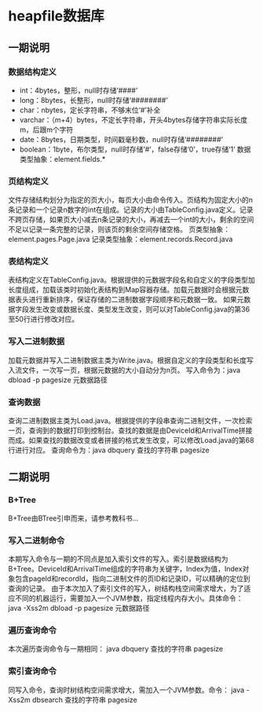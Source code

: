 # heapfile数据库
## 一期说明
### 数据结构定义
- int：4bytes，整形，null时存储‘####’
- long：8bytes，长整形，null时存储‘########’
- char：nbytes，定长字符串，不够末位‘#’补全
- varchar：（m+4）bytes，不定长字符串，开头4bytes存储字符串实际长度m，后跟m个字符
- date：8bytes，日期类型，时间戳毫秒数，null时存储‘########’
- boolean：1byte，布尔类型，null时存储‘#’，false存储‘0’，true存储‘1’
数据类型抽象：element.fields.*
### 页结构定义
文件存储结构划分为指定的页大小，每页大小由命令传入。页结构为固定大小的n条记录和一个记录n数字的int在组成。记录的大小由TableConfig.java定义。记录不跨页存储，如果页大小减去n条记录的大小，再减去一个int的大小，剩余的空间不足以记录一条完整的记录，则该页的剩余空间存储空格。
页类型抽象：element.pages.Page.java
记录类型抽象：element.records.Record.java
### 表结构定义
表结构定义在TableConfig.java。根据提供的元数据字段名和自定义的字段类型加长度组成，加载该类时初始化表结构到Map容器存储。加载元数据时会根据元数据表头进行重新排序，保证存储的二进制数据字段顺序和元数据一致。
如果元数据字段发生改变或数据长度、类型发生改变，则可以对TableConfig.java的第36至50行进行修改对应。
### 写入二进制数据
加载元数据并写入二进制数据主类为Write.java。根据自定义的字段类型和长度写入流文件，一次写一页，根据元数据的大小自动分为n页。
写入命令为：java dbload -p pagesize 元数据路径
### 查询数据
查询二进制数据主类为Load.java。根据提供的字段串查询二进制文件，一次检索一页，查询到的数据打印到控制台。查找的数据是由DeviceId和ArrivalTime拼接而成。如果查找的数据改变或者拼接的格式发生改变，可以修改Load.java的第68行进行对应。
查询命令为：java dbquery 查找的字符串 pagesize
## 二期说明
### B+Tree
B+Tree由BTree引申而来，请参考教科书...
### 写入二进制命令
本期写入命令与一期的不同点是加入索引文件的写入。索引是数据结构为B+Tree。DeviceId和ArrivalTime组成的字符串为关键字，Index为值，Index对象包含pageId和recordId，指向二进制文件的页ID和记录ID，可以精确的定位到查询的记录。
由于本次加入了索引文件的写入，树结构栈空间需求增大，为了适应不同的机器运行，需要加入一个JVM参数，指定线程内存大小。具体命令：
java -Xss2m dbload -p pagesize 元数据路径 
### 遍历查询命令
本次遍历查询命令与一期相同：
java dbquery 查找的字符串 pagesize
### 索引查询命令
同写入命令，查询时树结构空间需求增大，需加入一个JVM参数。命令：
java -Xss2m dbsearch 查找的字符串 pagesize 

